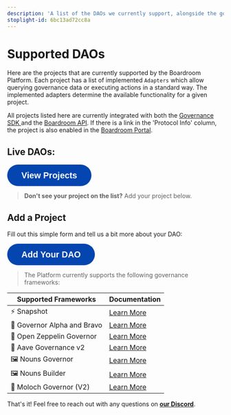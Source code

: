 ```yaml
---
description: 'A list of the DAOs we currently support, alongside the governance systems they use.'
stoplight-id: 6bc13ad72cc8a
---
```


# Supported DAOs
Here are the projects that are currently supported by the Boardroom Platform. Each project has a list of implemented `Adapters` which allow querying governance data or executing actions in a standard way. The implemented adapters determine the available functionality for a given project.

All projects listed here are currently integrated with both the [Governance SDK ](sdk/governance-sdk/)and the [Boardroom API](boardroom-api/boardroom-api/). If there is a link in the 'Protocol Info' column, the project is also enabled in the [Boardroom Portal](https://boardroom.io/portal).

## Live DAOs:

<a href="https://boardroom-live-integrations.netlify.app/integrations" target='_blank'><button style="all:unset;font-family:Helvetica,Arial,sans-serif;display:inline-block;max-width:100%;white-space:nowrap;overflow:hidden;text-overflow:ellipsis;background-color:#0445AF;color:#FFFFFF;font-size:20px;border-radius:25px;padding:0 33px;font-weight:bold;height:50px;cursor:pointer;line-height:50px;text-align:center;margin:0;text-decoration:none;">View Projects</button><a/>

<!-- theme: info -->

> **Don't see your project on the list?** Add your project below.

## Add a Project

Fill out this simple form and tell us a bit more about your DAO: 

<a href="https://f9hpzhbysnb.typeform.com/to/T1DZZaDr" target='_blank'><button style="all:unset;font-family:Helvetica,Arial,sans-serif;display:inline-block;max-width:100%;white-space:nowrap;overflow:hidden;text-overflow:ellipsis;background-color:#0445AF;color:#FFFFFF;font-size:20px;border-radius:25px;padding:0 33px;font-weight:bold;height:50px;cursor:pointer;line-height:50px;text-align:center;margin:0;text-decoration:none;">Add Your DAO</button><a/>


<!-- theme: info -->

> The Platform currently supports the following governance frameworks:

| Supported Frameworks        | Documentation                                                                                                                                                    |
| --------------------------- | ---------------------------------------------------------------------------------------------------------------------------------------------------------------- |
| ⚡ Snapshot                  | [Learn More](https://docs.snapshot.org/)                                  |
| 📄 Governor Alpha and Bravo | [Learn More](https://docs.compound.finance/v2/governance/)    |
| 📄 Open Zeppelin Governor   | ​[Learn More](https://docs.openzeppelin.com/contracts/4.x/api/governance)    |
| 👻 Aave Governance v2       | [Learn More](https://docs.aave.com/governance/)              |
| 🖼️ Nouns Governor      | [Learn More]() |
| 🖼️ Nouns Builder     | [Learn More](https://docs.zora.co/docs/smart-contracts/nouns-builder/intro) |
| 👹 Moloch Governor (V2)     | [Learn More]()       |

That's it! Feel free to reach out with any questions on [**our Discord**](https://discord.com/invite/CEZ8WfuK8s).
